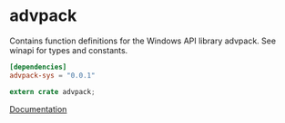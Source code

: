 # advpack #
Contains function definitions for the Windows API library advpack. See winapi for types and constants.

```toml
[dependencies]
advpack-sys = "0.0.1"
```

```rust
extern crate advpack;
```

[Documentation](https://retep998.github.io/doc/advpack/)
